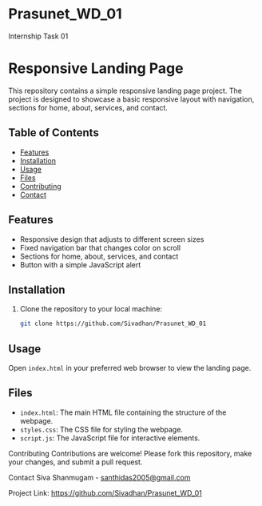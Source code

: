 # Prasunet_WD_01
Internship Task 01
# Responsive Landing Page

This repository contains a simple responsive landing page project. The project is designed to showcase a basic responsive layout with navigation, sections for home, about, services, and contact.

## Table of Contents

- [Features](#features)
- [Installation](#installation)
- [Usage](#usage)
- [Files](#files)
- [Contributing](#contributing)
- [Contact](#contact)



## Features

- Responsive design that adjusts to different screen sizes
- Fixed navigation bar that changes color on scroll
- Sections for home, about, services, and contact
- Button with a simple JavaScript alert

## Installation

1. Clone the repository to your local machine:
    ```sh
    git clone https://github.com/Sivadhan/Prasunet_WD_01
    
    ```

## Usage

Open `index.html` in your preferred web browser to view the landing page.

## Files

- `index.html`: The main HTML file containing the structure of the webpage.
- `styles.css`: The CSS file for styling the webpage.
- `script.js`: The JavaScript file for interactive elements.

Contributing
Contributions are welcome! Please fork this repository, make your changes, and submit a pull request.

Contact
Siva Shanmugam - santhidas2005@gmail.com

Project Link: https://github.com/Sivadhan/Prasunet_WD_01
